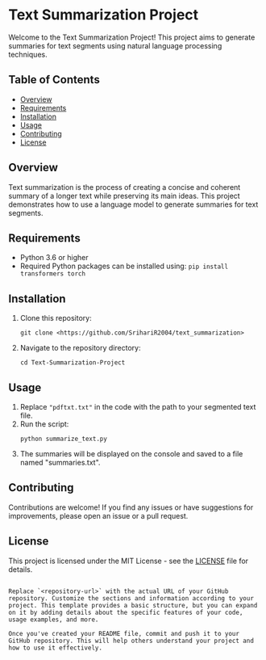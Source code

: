 # Text Summarization Project

Welcome to the Text Summarization Project! This project aims to generate summaries for text segments using natural language processing techniques.

## Table of Contents
- [Overview](#overview)
- [Requirements](#requirements)
- [Installation](#installation)
- [Usage](#usage)
- [Contributing](#contributing)
- [License](#license)

## Overview
Text summarization is the process of creating a concise and coherent summary of a longer text while preserving its main ideas. This project demonstrates how to use a language model to generate summaries for text segments.

## Requirements
- Python 3.6 or higher
- Required Python packages can be installed using: `pip install transformers torch`

## Installation
1. Clone this repository:
   ```
   git clone <https://github.com/SrihariR2004/text_summarization>
   ```
2. Navigate to the repository directory:
   ```
   cd Text-Summarization-Project
   ```

## Usage
1. Replace `"pdftxt.txt"` in the code with the path to your segmented text file.
2. Run the script:
   ```
   python summarize_text.py
   ```
3. The summaries will be displayed on the console and saved to a file named "summaries.txt".

## Contributing
Contributions are welcome! If you find any issues or have suggestions for improvements, please open an issue or a pull request.

## License
This project is licensed under the MIT License - see the [LICENSE](LICENSE) file for details.
```

Replace `<repository-url>` with the actual URL of your GitHub repository. Customize the sections and information according to your project. This template provides a basic structure, but you can expand on it by adding details about the specific features of your code, usage examples, and more.

Once you've created your README file, commit and push it to your GitHub repository. This will help others understand your project and how to use it effectively.
